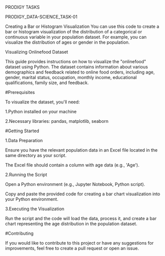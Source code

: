 PRODIGY TASKS

PRODIGY_DATA-SCIENCE_TASK-01

Creating a Bar or Histogram Visualization You can use this code to create a bar or histogram visualization of the distribution of a categorical or continuous variable in your population dataset. For example, you can visualize the distribution of ages or gender in the population.

Visualizing Onlinefood Dataset

This guide provides instructions on how to visualize the "onlinefood" dataset using Python. The dataset contains information about various demographics and feedback related to online food orders, including age, gender, marital status, occupation, monthly income, educational qualifications, family size, and feedback.

#Prerequisites

To visualize the dataset, you'll need:

1.Python installed on your machine

2.Necessary libraries: pandas, matplotlib, seaborn

#Getting Started

1.Data Preparation

Ensure you have the relevant population data in an Excel file located in the same directory as your script.

The Excel file should contain a column with age data (e.g., 'Age').

2.Running the Script

Open a Python environment (e.g., Jupyter Notebook, Python script).

Copy and paste the provided code for creating a bar chart visualization into your Python environment.

3.Executing the Visualization

Run the script and the code will load the data, process it, and create a bar chart representing the age distribution in the population dataset.

#Contributing

If you would like to contribute to this project or have any suggestions for improvements, feel free to create a pull request or open an issue.

